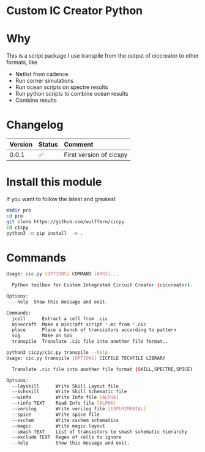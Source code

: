 
# Custom IC Creator Python


# Why
This is a script package I use transpile from the output of ciccreator to other
formats, like
- Netlist from cadence
- Run corner simulations
- Run ocean scripts on spectre results
- Run python scripts to combine ocean results
- Combine results

 
# Changelog
| Version | Status | Comment |
|:--|:--|:--|
|0.0.1| :white_check_mark: | First version of cicspy|

# Install this module
If you want to follow the latest and greatest
``` sh
mkdir pro
cd pro
git clone https://github.com/wulffern/cicpy
cd cicpy
python3 -m pip install  -e . 

```

# Commands

``` sh
Usage: cic.py [OPTIONS] COMMAND [ARGS]...

  Python toolbox for Custom Integrated Circuit Creator (ciccreator).

Options:
  --help  Show this message and exit.

Commands:
  jcell      Extract a cell from .cic
  minecraft  Make a mincraft script *.mc from *.cic
  place      Place a bunch of transistors according to pattern
  svg        Make an SVG
  transpile  Translate .cic file into another file format..
```


``` sh
python3 cicpy/cic.py transpile --help
Usage: cic.py transpile [OPTIONS] CICFILE TECHFILE LIBRARY

  Translate .cic file into another file format (SKILL,SPECTRE,SPICE)

Options:
  --layskill      Write Skill Layout file
  --schskill      Write Skill Schematic file
  --winfo         Write Info file [ALPHA]
  --rinfo TEXT    Read Info file [ALPHA]
  --verilog       Write verilog file [EXPERIMENTAL]
  --spice         Write spice file
  --xschem        Write xschem schematics
  --magic         Write magic layout
  --smash TEXT    List of transistors to smash schematic hierarchy
  --exclude TEXT  Regex of cells to ignore
  --help          Show this message and exit.
```
